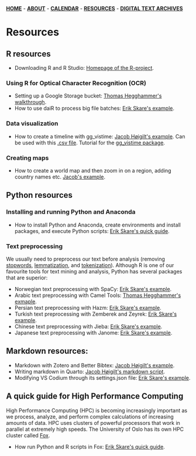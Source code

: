 [**HOME**](/index.md) - [**ABOUT**](/about.md) - <a href="/calendar">**CALENDAR**</a> - [**RESOURCES**](/resources.md) - [**DIGITAL TEXT ARCHIVES**](/repositories.md)

# Resources


## R resources

* Downloading R and R Studio: [Homepage of the R-project](https://cran.r-project.org/).

### Using R for Optical Character Recognition (OCR)

* Setting up a Google Storage bucket: [Thomas Hegghammer's walkthrough](https://dair.info/articles/setting_up_google_storage.html).
* How to use daiR to process big file batches: [Erik Skare's example](/contents/htmls/using_dair.html).

### Data visualization 

* How to create a timeline with gg_vistime: [Jacob Høigilt's example](/contents/htmls/tidslinje.html). Can be used with this [.csv file](/contents/tidslinje.csv). Tutorial for the [gg_vistime package](https://shosaco.github.io/vistime/articles/gg_vistime-vignette.html).

### Creating maps

* How to create a world map and then zoom in on a region, adding country names etc. [Jacob's example](/contents/htmls/how-to-maps.html). 

## Python resources

### Installing and running Python and Anaconda

* How to install Python and Anaconda, create environments and install packages, and execute Python scripts: [Erik Skare's quick guide](/contents/htmls/python.html).

### Text preprocessing

We usually need to preprocess our text before analysis (removing [stopwords](https://kavita-ganesan.com/what-are-stop-words/#.Y9kqAq3MJaQ), [lemmatization](https://www.techtarget.com/searchenterpriseai/definition/lemmatization), and [tokenization](https://www.geeksforgeeks.org/nlp-how-tokenizing-text-sentence-words-works/)). Although R is one of our favourite tools for text mining and analysis, Python has several packages that are superior:

* Norwegian text preprocessing with SpaCy: [Erik Skare's example](/contents/htmls/spacy_language_processing.html).
* Arabic text preprocessing with Camel Tools: [Thomas Hegghammer's exmaple](https://gist.github.com/Hegghammer/f6b10677a03416642caae6426912eed9).
* Persian text preprocessing with Hazm: [Erik Skare's example](/contents/htmls/persian_nlp.html).
* Turkish text preprocessing with Zemberek and Zeyrek: [Erik Skare's example](/contents/htmls/turkish_nlp.html).
* Chinese text preprocessing with Jieba: [Erik Skare's example](/contents/htmls/chinese_nlp.html).
* Japanese text preprocessing with Janome: [Erik Skare's example](/contents/htmls/japanese_nlp.html).

## Markdown resources:

* Markdown with Zotero and Better Bibtex: [Jacob Høigilt's example](/contents/betterbibtex/markdown_zotero.html). 
* Writing markdown in Quarto: [Jacob Høigilt's markdown script](/contents/htmls/miniguide_quarto.html).
* Modifying VS Codium through its settings.json file: [Erik Skare's example](/contents/htmls/optimizing_vs_codium.html).

## A quick guide for High Performance Computing

High Performance Computing (HPC) is becoming increasingly important as we process, analyze, and perform complex calculations of increasing amounts of data. HPC uses clusters of powerful processors that work in parallel at extremely high speeds. The University of Oslo has its own HPC cluster called [Fox](https://www.uio.no/english/services/it/research/hpc/fox/index.html).

* How run Python and R scripts in Fox: [Erik Skare's quick guide](/contents/htmls/quick_guide_to_hpc_and_slurm.html).

